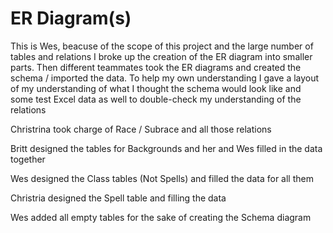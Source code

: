 # ER Diagram(s)

This is Wes, beacuse of the scope of this project and the large number of tables and relations I broke up the creation of the ER diagram into smaller parts. Then different teammates took the ER diagrams and created the schema / imported the data. To help my own understanding I gave a layout of my understanding of what I thought the schema would look like and some test Excel data as well to double-check my understanding of the relations

Christrina took charge of Race / Subrace and all those relations

Britt designed the tables for Backgrounds and her and Wes filled in the data together

Wes designed the Class tables (Not Spells) and filled the data for all them

Christria designed the Spell table and filling the data

Wes added all empty tables for the sake of creating the Schema diagram
